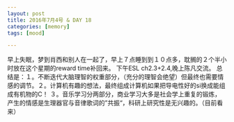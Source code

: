 ```yaml
---
layout: post
title: 2016年7月4号 & DAY 18 
categories: [memory]
tags: [mood]

---
```


早上失眠，梦到肖西和别人在一起了，早上７点睡到到１０点多，耽搁的２个半小时放在这个星期的reward time补回来。
下午ESL ch2.3+2.4,晚上陈凡交流。
总结是：１。不断迭代大脑理智的权重部分，（充分的理智会绝望）但最终也需要情感的调节。２。计算机有趣的想法，最终组成计算机如果把导电性好的si换成能组成有机物的C！
３。音乐学习分两部分，商业学习大多是社会学上重复的锻炼，产生的情感是生理器官与音律歌词的”共振“，科研上研究性是无兴趣的。（目前看来）
